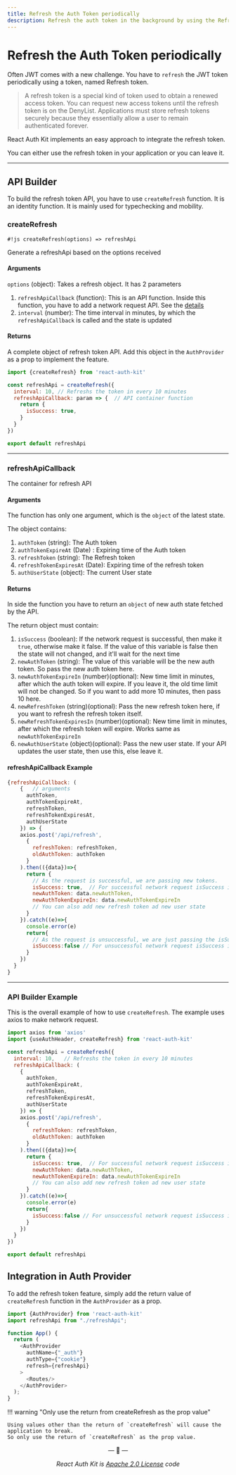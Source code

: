 ```yaml
---
title: Refresh the Auth Token periodically
description: Refresh the auth token in the background by using the Refresh token feature. Just use the createRefresh builder.
---
```



# Refresh the Auth Token periodically

Often JWT comes with a new challenge.
You have to `refresh` the JWT token periodically using a token, named Refresh token.

<div data-ea-publisher="authkitarkadipme" data-ea-type="text" data-ea-keywords="web|react|javascript|python|database|node|mongo" id="refresh"></div>

> A refresh token is a special kind of token used to obtain a renewed access token.
You can request new access tokens until the refresh token is on the DenyList.
Applications must store refresh tokens securely because they essentially allow a user to remain authenticated forever.

React Auth Kit implements an easy approach to integrate the refresh token.

You can either use the refresh token in your application or you can leave it.

---

## API Builder

To build the refresh token API, you have to use `createRefresh` function.
It is an identity function. It is mainly used for typechecking and mobility.

### createRefresh

`#!js createRefresh(options) => refreshApi`

Generate a refreshApi based on the options received

#### Arguments

`options` (object): Takes a refresh object. It has 2 parameters

1. `refreshApiCallback` (function): This is an API function. Inside this function, you have to add a network request API. See the [details](#refreshapicallback)
2. `interval` (number): The time interval in minutes, by which the `refreshApiCallback` is called and the state is updated

#### Returns

A complete object of refresh token API. Add this object in the `AuthProvider` as a prop to implement the feature.

```js
import {createRefresh} from 'react-auth-kit'

const refreshApi = createRefresh({
  interval: 10, // Refreshs the token in every 10 minutes
  refreshApiCallback: param => {  // API container function
    return {
      isSuccess: true,
    }
  }
})

export default refreshApi
```

---

### refreshApiCallback

The container for refresh API

#### Arguments

The function has only one argument, which is the `object` of the latest state.

The object contains:

1. `authToken` (string): The Auth token
2. `authTokenExpireAt` (Date) : Expiring time of the Auth token
3. `refreshToken` (string): The Refresh token
4. `refreshTokenExpiresAt` (Date): Expiring time of the refresh token
5. `authUserState` (object): The current User state

#### Returns

In side the function you have to return an `object` of new auth state fetched by the API.

The return object must contain:

1. `isSuccess` (boolean): If the network request is successful, then make it `true`, otherwise make it false.
   If the value of this variable is false then the state will not changed, and it'll wait for the next time
2. `newAuthToken` (string): The value of this variable will be the new auth token. So pass the new auth token here.
3. `newAuthTokenExpireIn` (number)(optional): New time limit in minutes, after which the auth token will expire.
   If you leave it, the old time limit will not be changed. So if you want to add more 10 minutes, then pass 10 here.
4. `newRefreshToken` (string)(optional): Pass the new refresh token here, if you want to refresh the refresh token itself.
5. `newRefreshTokenExpiresIn` (number)(optional): New time limit in minutes, after which the refresh token will expire. Works same as `newAuthTokenExpireIn`
6. `newAuthUserState` (object)(optional): Pass the new user state. If your API updates the user state, then use this, else leave it.

#### refreshApiCallback Example

```js
{refreshApiCallback: (
    {   // arguments
      authToken,
      authTokenExpireAt,
      refreshToken,
      refreshTokenExpiresAt,
      authUserState
    }) => {
    axios.post('/api/refresh',
      {
        refreshToken: refreshToken,
        oldAuthToken: authToken
      }
    ).then(({data})=>{
      return {
        // As the request is successful, we are passing new tokens.
        isSuccess: true,  // For successful network request isSuccess is true
        newAuthToken: data.newAuthToken,
        newAuthTokenExpireIn: data.newAuthTokenExpireIn
        // You can also add new refresh token ad new user state
      }
    }).catch((e)=>{
      console.error(e)
      return{
        // As the request is unsuccessful, we are just passing the isSuccess.
        isSuccess:false // For unsuccessful network request isSuccess is false
      }
    })
  }
}
```

---

### API Builder Example

This is the overall example of how to use `createRefresh`. The example uses axios to make network request.

```js
import axios from 'axios'
import {useAuthHeader, createRefresh} from 'react-auth-kit'

const refreshApi = createRefresh({
  interval: 10,   // Refreshs the token in every 10 minutes
  refreshApiCallback: (
    {
      authToken,
      authTokenExpireAt,
      refreshToken,
      refreshTokenExpiresAt,
      authUserState
    }) => {
    axios.post('/api/refresh',
      {
        refreshToken: refreshToken,
        oldAuthToken: authToken
      }
    ).then(({data})=>{
      return {
        isSuccess: true,  // For successful network request isSuccess is true
        newAuthToken: data.newAuthToken,
        newAuthTokenExpireIn: data.newAuthTokenExpireIn
        // You can also add new refresh token ad new user state
      }
    }).catch((e)=>{
      console.error(e)
      return{
        isSuccess:false // For unsuccessful network request isSuccess is false
      }
    })
  }
})

export default refreshApi
```

## Integration in Auth Provider

To add the refresh token feature, simply add the return value of `createRefresh` function in the `AuthProvider` as a prop.

```js
import {AuthProvider} from 'react-auth-kit'
import refreshApi from "./refreshApi";

function App() {
  return (
    <AuthProvider
      authName={"_auth"}
      authType={"cookie"}
      refresh={refreshApi}
    >
      <Routes/>
    </AuthProvider>
  );
}
```

!!! warning "Only use the return from createRefresh as the prop value"

    Using values other than the return of `createRefresh` will cause the application to break.
    So only use the return of `createRefresh` as the prop value.

<p align="center">&mdash; 🔑  &mdash;</p>
<p align="center"><i>React Auth Kit is <a href="https://github.com/react-auth-kit/react-auth-kit/blob/master/LICENSE">Apache 2.0 License</a> code</i></p>
